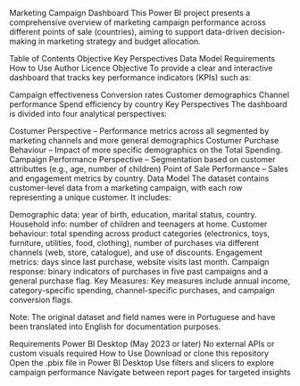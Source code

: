 Marketing Campaign Dashboard
This Power BI project presents a comprehensive overview of marketing campaign performance across different points of sale (countries), aiming to support data-driven decision-making in marketing strategy and budget allocation.

Table of Contents
Objective
Key Perspectives
Data Model
Requirements
How to Use
Author
Licence
Objective
To provide a clear and interactive dashboard that tracks key performance indicators (KPIs) such as:

Campaign effectiveness
Conversion rates
Customer demographics
Channel performance
Spend efficiency by country
Key Perspectives
The dashboard is divided into four analytical perspectives:

Costumer Perspective – Performance metrics across all segmented by marketing channels and more general demographics
Costumer Purchase Behaviour – Impact of more specific demographics on the Total Spending.
Campaign Performance Perspective – Segmentation based on customer attributtes (e.g., age, number of children)
Point of Sale Performance – Sales and engagement metrics by country.
Data Model
The dataset contains customer-level data from a marketing campaign, with each row representing a unique customer. It includes:

Demographic data: year of birth, education, marital status, country.
Household info: number of children and teenagers at home.
Customer behaviour: total spending across product categories (electronics, toys, furniture, utilities, food, clothing), number of purchases via different channels (web, store, catalogue), and use of discounts.
Engagement metrics: days since last purchase, website visits last month.
Campaign response: binary indicators of purchases in five past campaigns and a general purchase flag.
Key Measures:
Key measures include annual income, category-specific spending, channel-specific purchases, and campaign conversion flags.

Note: The original dataset and field names were in Portuguese and have been translated into English for documentation purposes.

Requirements
Power BI Desktop (May 2023 or later)
No external APIs or custom visuals required
How to Use
Download or clone this repository
Open the .pbix file in Power BI Desktop
Use filters and slicers to explore campaign performance
Navigate between report pages for targeted insights
